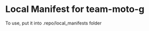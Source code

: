 Local Manifest for team-moto-g
===============================
To use, put it into .repo/local_manifests folder
